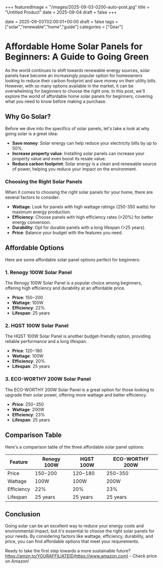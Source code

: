 +++
featuredImage = "/images/2025-09-03-0200-auto-post.jpg"
title = "Untitled Product"
date = 2025-09-04
draft = false
+++

date = 2025-09-03T02:00:01+00:00
draft = false
tags = ["solar","renewable","home","guide"]
categories = ["Gear"]
# Affordable Home Solar Panels for Beginners: A Guide to Going Green

As the world continues to shift towards renewable energy sources, solar panels have become an increasingly popular option for homeowners looking to reduce their carbon footprint and save money on their utility bills. However, with so many options available in the market, it can be overwhelming for beginners to choose the right one. In this post, we'll explore the world of affordable home solar panels for beginners, covering what you need to know before making a purchase.

## Why Go Solar?

Before we dive into the specifics of solar panels, let's take a look at why going solar is a great idea:

* **Save money**: Solar energy can help reduce your electricity bills by up to 50%.
* **Increase property value**: Installing solar panels can increase your property value and even boost its resale value.
* **Reduce carbon footprint**: Solar energy is a clean and renewable source of power, helping you reduce your impact on the environment.

### Choosing the Right Solar Panels

When it comes to choosing the right solar panels for your home, there are several factors to consider:

* **Wattage**: Look for panels with high wattage ratings (250-350 watts) for maximum energy production.
* **Efficiency**: Choose panels with high efficiency rates (>20%) for better energy conversion.
* **Durability**: Opt for durable panels with a long lifespan (>25 years).
* **Price**: Balance your budget with the features you need.

## Affordable Options

Here are some affordable solar panel options perfect for beginners:

### 1. Renogy 100W Solar Panel

The Renogy 100W Solar Panel is a popular choice among beginners, offering high efficiency and durability at an affordable price.

* **Price**: $150-$200
* **Wattage**: 100W
* **Efficiency**: 22%
* **Lifespan**: 25 years

### 2. HQST 100W Solar Panel

The HQST 100W Solar Panel is another budget-friendly option, providing reliable performance and a long lifespan.

* **Price**: $120-$180
* **Wattage**: 100W
* **Efficiency**: 20%
* **Lifespan**: 25 years

### 3. ECO-WORTHY 200W Solar Panel

The ECO-WORTHY 200W Solar Panel is a great option for those looking to upgrade their solar power, offering more wattage and better efficiency.

* **Price**: $250-$350
* **Wattage**: 200W
* **Efficiency**: 23%
* **Lifespan**: 25 years

## Comparison Table

Here's a comparison table of the three affordable solar panel options:

| Feature | Renogy 100W | HQST 100W | ECO-WORTHY 200W |
| --- | --- | --- | --- |
| Price | $150-$200 | $120-$180 | $250-$350 |
| Wattage | 100W | 100W | 200W |
| Efficiency | 22% | 20% | 23% |
| Lifespan | 25 years | 25 years | 25 years |

## Conclusion

Going solar can be an excellent way to reduce your energy costs and environmental impact, but it's essential to choose the right solar panels for your needs. By considering factors like wattage, efficiency, durability, and price, you can find affordable options that meet your requirements.

Ready to take the first step towards a more sustainable future? https://amzn.to/YOURAFFILIATEID(https://www.amazon.com) - Check price on Amazon!
